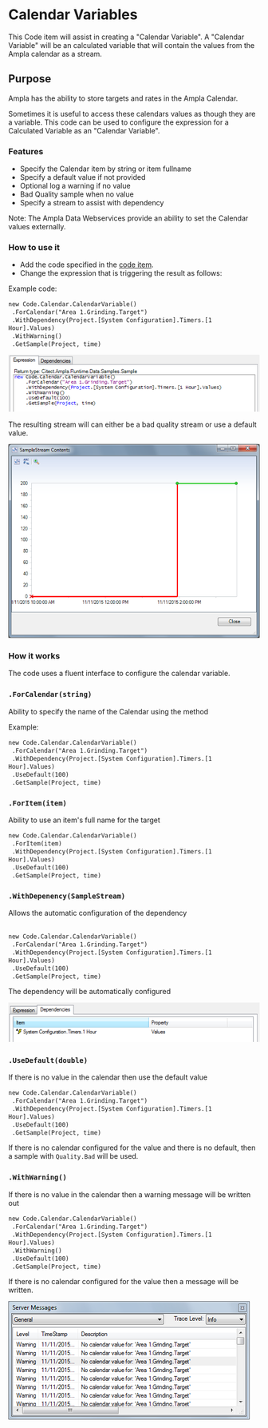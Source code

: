# Calendar Variables #

This Code item will assist in creating a "Calendar Variable".
A "Calendar Variable" will be an calculated variable that will contain the values from the Ampla calendar as a stream.

## Purpose ##

Ampla has the ability to store targets and rates in the Ampla Calendar.

Sometimes it is useful to access these calendars values as though they are a variable.
This code can be used to configure the expression for a Calculated Variable as an "Calendar Variable".

### Features ###

* Specify the Calendar item by string or item fullname
* Specify a default value if not provided
* Optional log a warning if no value
* Bad Quality sample when no value
* Specify a stream to assist with dependency

Note:
The Ampla Data Webservices provide an ability to set the Calendar values externally.

### How to use it ###

* Add the code specified in the [code item](CalendarVariable.cs).
* Change the expression that is triggering the result as follows:

Example code:

``` CSharp
new Code.Calendar.CalendarVariable()
 .ForCalendar("Area 1.Grinding.Target")
 .WithDependency(Project.[System Configuration].Timers.[1 Hour].Values)
 .WithWarning()
 .GetSample(Project, time)
```

![Expression](images/Expression.png)

The resulting stream will can either be a bad quality stream or use a default value.

![SampleStream](images/SampleStream.png)

### How it works ###

The code uses a fluent interface to configure the calendar variable.

### ```.ForCalendar(string)``` ###

Ability to specify the name of the Calendar using the method

Example:

``` CSharp
new Code.Calendar.CalendarVariable()
 .ForCalendar("Area 1.Grinding.Target")
 .WithDependency(Project.[System Configuration].Timers.[1 Hour].Values)
 .UseDefault(100)
 .GetSample(Project, time)
```

### ```.ForItem(item)``` ###

Ability to use an item's full name for the target

``` CSharp
new Code.Calendar.CalendarVariable()
 .ForItem(item)
 .WithDependency(Project.[System Configuration].Timers.[1 Hour].Values)
 .UseDefault(100)
 .GetSample(Project, time)
```

### ```.WithDepenency(SampleStream)``` ###

Allows the automatic configuration of the dependency

```CSharp

new Code.Calendar.CalendarVariable()
 .ForCalendar("Area 1.Grinding.Target")
 .WithDependency(Project.[System Configuration].Timers.[1 Hour].Values)
 .UseDefault(100)
 .GetSample(Project, time)
```

The dependency will be automatically configured

![Dependency](images/Expression.Dependency.png)

### ```.UseDefault(double)``` ###

If there is no value in the calendar then use the default value

```CSharp
new Code.Calendar.CalendarVariable()
 .ForCalendar("Area 1.Grinding.Target")
 .WithDependency(Project.[System Configuration].Timers.[1 Hour].Values)
 .UseDefault(100)
 .GetSample(Project, time)
```

If there is no calendar configured for the value and there is no default, then a sample with ```Quality.Bad``` will be used.

### ```.WithWarning()``` ###

If there is no value in the calendar then a warning message will be written out

```Csharp
new Code.Calendar.CalendarVariable()
 .ForCalendar("Area 1.Grinding.Target")
 .WithDependency(Project.[System Configuration].Timers.[1 Hour].Values)
 .WithWarning()
 .UseDefault(100)
 .GetSample(Project, time)
```

If there is no calendar configured for the value then a message will be written.

![WarningMessages](images/ServerMessages.png)
